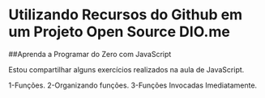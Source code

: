 # Utilizando Recursos do Github em um Projeto Open Source DIO.me

##Aprenda a Programar do Zero com JavaScript

Estou compartilhar alguns exercícios realizados na aula de JavaScript.

1-Funções.
2-Organizando funções.
3-Funções Invocadas Imediatamente.

